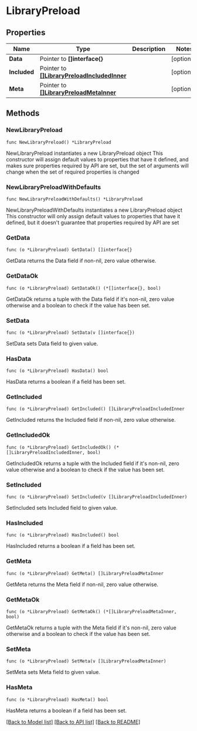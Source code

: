 # LibraryPreload

## Properties

Name | Type | Description | Notes
------------ | ------------- | ------------- | -------------
**Data** | Pointer to **[]interface{}** |  | [optional] 
**Included** | Pointer to [**[]LibraryPreloadIncludedInner**](LibraryPreloadIncludedInner.md) |  | [optional] 
**Meta** | Pointer to [**[]LibraryPreloadMetaInner**](LibraryPreloadMetaInner.md) |  | [optional] 

## Methods

### NewLibraryPreload

`func NewLibraryPreload() *LibraryPreload`

NewLibraryPreload instantiates a new LibraryPreload object
This constructor will assign default values to properties that have it defined,
and makes sure properties required by API are set, but the set of arguments
will change when the set of required properties is changed

### NewLibraryPreloadWithDefaults

`func NewLibraryPreloadWithDefaults() *LibraryPreload`

NewLibraryPreloadWithDefaults instantiates a new LibraryPreload object
This constructor will only assign default values to properties that have it defined,
but it doesn't guarantee that properties required by API are set

### GetData

`func (o *LibraryPreload) GetData() []interface{}`

GetData returns the Data field if non-nil, zero value otherwise.

### GetDataOk

`func (o *LibraryPreload) GetDataOk() (*[]interface{}, bool)`

GetDataOk returns a tuple with the Data field if it's non-nil, zero value otherwise
and a boolean to check if the value has been set.

### SetData

`func (o *LibraryPreload) SetData(v []interface{})`

SetData sets Data field to given value.

### HasData

`func (o *LibraryPreload) HasData() bool`

HasData returns a boolean if a field has been set.

### GetIncluded

`func (o *LibraryPreload) GetIncluded() []LibraryPreloadIncludedInner`

GetIncluded returns the Included field if non-nil, zero value otherwise.

### GetIncludedOk

`func (o *LibraryPreload) GetIncludedOk() (*[]LibraryPreloadIncludedInner, bool)`

GetIncludedOk returns a tuple with the Included field if it's non-nil, zero value otherwise
and a boolean to check if the value has been set.

### SetIncluded

`func (o *LibraryPreload) SetIncluded(v []LibraryPreloadIncludedInner)`

SetIncluded sets Included field to given value.

### HasIncluded

`func (o *LibraryPreload) HasIncluded() bool`

HasIncluded returns a boolean if a field has been set.

### GetMeta

`func (o *LibraryPreload) GetMeta() []LibraryPreloadMetaInner`

GetMeta returns the Meta field if non-nil, zero value otherwise.

### GetMetaOk

`func (o *LibraryPreload) GetMetaOk() (*[]LibraryPreloadMetaInner, bool)`

GetMetaOk returns a tuple with the Meta field if it's non-nil, zero value otherwise
and a boolean to check if the value has been set.

### SetMeta

`func (o *LibraryPreload) SetMeta(v []LibraryPreloadMetaInner)`

SetMeta sets Meta field to given value.

### HasMeta

`func (o *LibraryPreload) HasMeta() bool`

HasMeta returns a boolean if a field has been set.


[[Back to Model list]](../README.md#documentation-for-models) [[Back to API list]](../README.md#documentation-for-api-endpoints) [[Back to README]](../README.md)


